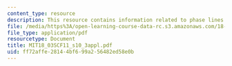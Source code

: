 ```yaml
---
content_type: resource
description: This resource contains information related to phase lines applet.
file: /media/https%3A/open-learning-course-data-rc.s3.amazonaws.com/18-03sc-differential-equations-fall-2011/ff72affe28144bf699a256482ed58e0b_MIT18_03SCF11_s10_3appl.pdf
file_type: application/pdf
resourcetype: Document
title: MIT18_03SCF11_s10_3appl.pdf
uid: ff72affe-2814-4bf6-99a2-56482ed58e0b
---
```

